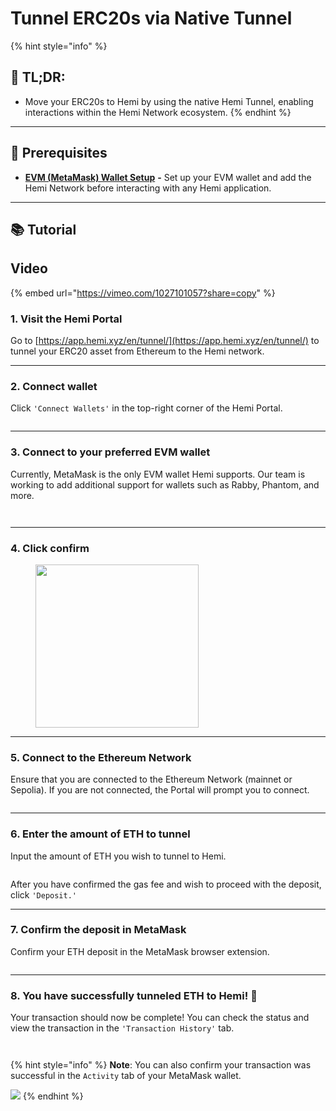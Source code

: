 # Tunnel ERC20s via Native Tunnel

{% hint style="info" %}
## 📜 **TL;DR:**

* Move your ERC20s to Hemi by using the native Hemi Tunnel, enabling interactions within the Hemi Network ecosystem.
{% endhint %}

***

## 🏁 Prerequisites

* [**EVM (MetaMask) Wallet Setup**](../../tutorials/metamask-wallet-setup.md) **-** Set up your EVM wallet and add the Hemi Network before interacting with any Hemi application.

***

## 📚 Tutorial

## Video

{% embed url="https://vimeo.com/1027101057?share=copy" %}

### 1. Visit the Hemi Portal&#x20;

Go to [https://app.hemi.xyz/en/tunnel/](https://app.hemi.xyz/en/tunnel/) to tunnel your ERC20 asset from Ethereum to the Hemi network.

***

### 2. Connect wallet

Click `'Connect Wallets'` in the top-right corner of the Hemi Portal.

<figure><img src="../../../.gitbook/assets/Screenshot 2024-10-24 at 12.13.48 (1).png" alt=""><figcaption></figcaption></figure>

***

### 3. Connect to your preferred EVM wallet

Currently, MetaMask is the only EVM wallet Hemi supports. Our team is working to add additional  support for wallets such as Rabby, Phantom, and more.

<figure><img src="../../../.gitbook/assets/Screenshot 2024-10-24 at 12.16.52.png" alt=""><figcaption></figcaption></figure>

<figure><img src="../../../.gitbook/assets/Screenshot 2024-10-24 at 12.18.05.png" alt=""><figcaption></figcaption></figure>

***

### 4. Click confirm

<figure><img src="../../../.gitbook/assets/4b.png" alt="" width="261"><figcaption></figcaption></figure>

***

### 5. Connect to the Ethereum Network

Ensure that you are connected to the Ethereum Network (mainnet or Sepolia). If you are not connected, the Portal will prompt you to connect.

<figure><img src="../../../.gitbook/assets/Screenshot 2024-10-24 at 12.38.00.png" alt=""><figcaption></figcaption></figure>

***

### 6. Enter the amount of ETH to tunnel

Input the amount of ETH you wish to tunnel to Hemi.

<figure><img src="../../../.gitbook/assets/Screenshot 2024-10-24 at 12.41.43.png" alt=""><figcaption></figcaption></figure>

After you have confirmed the gas fee and wish to proceed with the deposit, click `'Deposit.'`

***

### 7. Confirm the deposit in MetaMask

Confirm your ETH deposit in the MetaMask browser extension.

<figure><img src="../../../.gitbook/assets/Screenshot 2024-10-24 at 12.42.16.png" alt=""><figcaption></figcaption></figure>

***

### 8. You have successfully tunneled ETH to Hemi! 🎉

Your transaction should now be complete! You can check the status and view the transaction in the `'Transaction History'` tab.

<figure><img src="../../../.gitbook/assets/Screenshot 2024-10-24 at 12.43.05.png" alt=""><figcaption></figcaption></figure>

<figure><img src="../../../.gitbook/assets/Screenshot 2024-10-24 at 12.44.26.png" alt=""><figcaption></figcaption></figure>

{% hint style="info" %}
**Note**: You can also confirm your transaction was successful in the `Activity` tab of your MetaMask wallet.

![](<../../../.gitbook/assets/image (80).png>)
{% endhint %}

